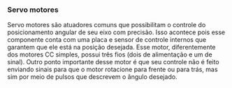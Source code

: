 ### Servo motores
Servo motores são atuadores comuns que possibilitam o controle do posicionamento angular de seu eixo com precisão. Isso acontece pois esse componente conta com uma placa e sensor de controle internos que garantem que ele está na posição desejada. Esse motor, diferentemente dos motores CC simples, possui três fios (dois de alimentação e um de sinal). Outro ponto importante desse motor é que seu controle não é feito enviando sinais para que o motor rotacione para frente ou para trás, mas sim por meio de pulsos que descrevem o ângulo desejado.
